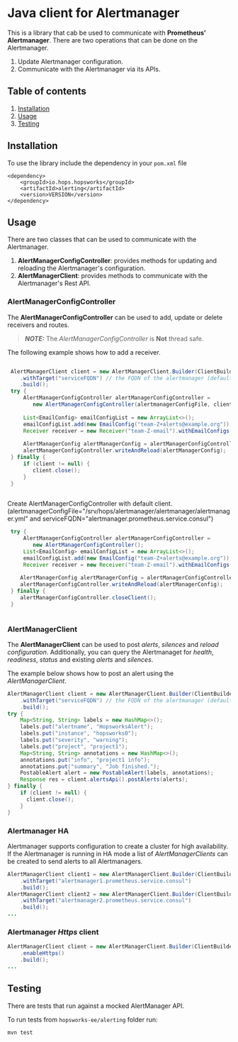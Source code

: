 # Java client for Alertmanager 

This is a library that cab be used to communicate with **Prometheus’ Alertmanager**.
There are two operations that can be done on the Alertmanager.

1. Update Alertmanager configuration.
2. Communicate with the Alertmanager via its APIs.

## Table of contents
1. [Installation](#installation)
2. [Usage](#usage)
3. [Testing](#testing)

## Installation

To use the library include the dependency in your `pom.xml` file

    <dependency>
        <groupId>io.hops.hopsworks</groupId>
        <artifactId>alerting</artifactId>
        <version>VERSION</version>
    </dependency>

## Usage

There are two classes that can be used to communicate with the Alertmanager.
 1. **AlertManagerConfigController**: provides methods for updating and reloading the Alertmanager's configuration.
 2. **AlertManagerClient**: provides methods to communicate with the Alertmanager's Rest API.

### AlertManagerConfigController
The **AlertManagerConfigController** can be used to add, update or delete receivers and routes.

> **_NOTE:_**  The *AlertManagerConfigController* is **Not** thread safe.


The following example shows how to add a receiver.
```java

 AlertManagerClient client = new AlertManagerClient.Builder(ClientBuilder.newClient())
    .withTarget("serviceFQDN") // the FQDN of the alertmanager (default) 'alertmanager.prometheus.service.consul'
    .build();
 try {
     AlertManagerConfigController alertManagerConfigController = 
        new AlertManagerConfigController(alertmanagerConfigFile, client);
     
     List<EmailConfig> emailConfigList = new ArrayList<>();
     emailConfigList.add(new EmailConfig("team-Z+alerts@example.org"));
     Receiver receiver = new Receiver("team-Z-email").withEmailConfigs(emailConfigList);
    
     AlertManagerConfig alertManagerConfig = alertManagerConfigController.addReceiver(receiver);
     alertManagerConfigController.writeAndReload(alertManagerConfig);
 } finally {
     if (client != null) {
        client.close();
     }
 }
 
```

Create AlertManagerConfigController with default client. 
(alertmanagerConfigFile="/srv/hops/alertmanager/alertmanager/alertmanager.yml" and serviceFQDN="alertmanager.prometheus.service.consul")
```java
 try {
     AlertManagerConfigController alertManagerConfigController = 
        new AlertManagerConfigController();
     List<EmailConfig> emailConfigList = new ArrayList<>();
     emailConfigList.add(new EmailConfig("team-Z+alerts@example.org"));
     Receiver receiver = new Receiver("team-Z-email").withEmailConfigs(emailConfigList);
    
    AlertManagerConfig alertManagerConfig = alertManagerConfigController.addReceiver(receiver);
    alertManagerConfigController.writeAndReload(alertManagerConfig);
 } finally {
    alertManagerConfigController.closeClient();
 }
 
```


### AlertManagerClient

The **AlertManagerClient** can be used to post *alerts*, *silences* and *reload configuration*.
Additionally, you can query the Alertmanaget for *health*, *readiness*, *status* and existing *alerts* and 
*silences*. 

The example below shows how to post an alert using the *AlertManagerClient*.

```java
AlertManagerClient client = new AlertManagerClient.Builder(ClientBuilder.newClient())
    .withTarget("serviceFQDN") // the FQDN of the alertmanager (default) 'alertmanager.prometheus.service.consul'
    .build();
try {
    Map<String, String> labels = new HashMap<>();
    labels.put("alertname", "HopsworksAlert");
    labels.put("instance", "hopsworks0");
    labels.put("severity", "warning");
    labels.put("project", "project1");
    Map<String, String> annotations = new HashMap<>();
    annotations.put("info", "project1 info");
    annotations.put("summary", "Job finished.");
    PostableAlert alert = new PostableAlert(labels, annotations);
    Response res = client.alertsApi().postAlerts(alerts);
} finally {
    if (client != null) {
      client.close();
    }
}
```

### Alertmanager HA
Alertmanager supports configuration to create a cluster for high availability. If the Alertmanager is
running in HA mode a list of *AlertManagerClients* can be created to send alerts to all Alertmanagers.

```java
AlertManagerClient client1 = new AlertManagerClient.Builder(ClientBuilder.newClient())
    .withTarget("alertmanager1.prometheus.service.consul")
    .build();
AlertManagerClient client2 = new AlertManagerClient.Builder(ClientBuilder.newClient())
    .withTarget("alertmanager2.prometheus.service.consul")
    .build();
...
```

### Alertmanager *Https* client
```java
AlertManagerClient client = new AlertManagerClient.Builder(ClientBuilder.newClient())
    .enableHttps()
    .build();
...
```


## Testing
There are tests that run against a mocked AlertManager API.

To run tests from ` hopsworks-ee/alerting ` folder run:

    mvn test